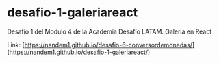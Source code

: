 # desafio-1-galeriareact
Desafio 1 del Modulo 4 de la Academia Desafío LATAM. Galeria en React

Link: [https://nandem1.github.io/desafio-6-conversordemonedas/](https://nandem1.github.io/desafio-1-galeriareact/)
